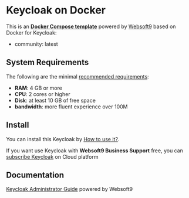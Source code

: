 # Keycloak on Docker  

This is an **[Docker Compose template](https://github.com/Websoft9/docker-library)** powered by [Websoft9](https://www.websoft9.com) based on Docker for Keycloak:


 - community:  latest


## System Requirements

The following are the minimal [recommended requirements](https://www.keycloak.org):

* **RAM**: 4 GB or more
* **CPU**: 2 cores or higher
* **Disk**: at least 10 GB of free space
* **bandwidth**: more fluent experience over 100M  

## Install

You can install this Keycloak by [How to use it?](https://github.com/Websoft9/docker-library#how-to-use-it).   

If you want use Keycloak with **Websoft9 Business Support** free, you can [subscribe Keycloak](https://www.websoft9.com/apps) on Cloud platform

## Documentation

[Keycloak Administrator Guide](https://support.websoft9.com/docs/keycloak) powered by Websoft9